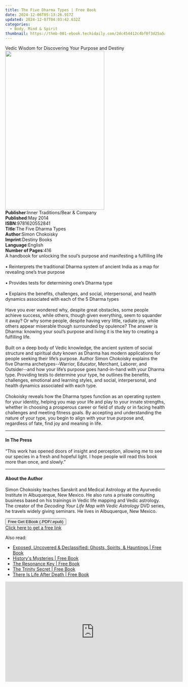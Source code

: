 ```yaml
---
title: The Five Dharma Types | Free Book
date: 2024-12-06T05:13:26.917Z
updated: 2024-12-07T04:03:42.632Z
categories:
  - Body, Mind & Spirit
thumbnail: https://thmb-001-ebook.techidaily.com/2dc454412c4bf0f3d25a5a602e747cdf5bc2a26b92bad7fe208cc0ecf4a8307d.jpg
---
```

<main id="book-container">
  <div class="flex flex-col">
    <div class="book-brief flex-1 py-6 px-4 sm:p-6 md:py-10 md:px-8">
      <!-- brief-->
      <div class="book-brief-main">
        Vedic Wisdom for Discovering Your Purpose and Destiny
      </div>
    </div>
    <div
      class="book-meta-info flex-1 grid gap-4 col-start-1 col-end-3 row-start-1 sm:mb-6 sm:grid-cols-4 lg:gap-6 lg:col-start-2 lg:row-end-6 lg:row-span-6 lg:mb-0"
    >
      <div
        class="book-meta-info-left place-content-center mt-4 p-4 text-sm leading-6 col-start-2 col-span-2 dark:text-slate-400"
      >
        <img
          class="w-full h-500 object-cover rounded-lg sm:h-255 sm:col-span-2 lg:col-span-full"
          src="https://img-001-ebook.techidaily.com/887a8e9d76327a913bdd9574a5fb53bc3807f4b588f41d20dbddebefade1aeac.jpg"
          alt=""
          width="312"
          height="500"
        />
      </div>
      <div
        class="book-meta-info-right mt-2 col-start-1 row-start-2 col-span-3 self-center"
      >
        <!-- meta data  -->
        <div class="flex flex-col px-4 md:px-8">
          <div class="flex-1">
            <strong>Publisher</strong>:<span class="px-2"
              >Inner Traditions/Bear &amp; Company</span
            >
          </div>
          <div class="flex-1">
            <strong>Published</strong>:<span class="px-2">May 2014</span>
          </div>
          <div class="flex-1">
            <strong>ISBN</strong>:<span class="px-2">9781620552841</span>
          </div>
          <div class="flex-1">
            <strong>Title</strong>:<span class="px-2"
              >The Five Dharma Types</span
            >
          </div>
          <div class="flex-1">
            <strong>Author</strong>:<span class="px-2">Simon Chokoisky</span>
          </div>
          <div class="flex-1">
            <strong>Imprint</strong>:<span class="px-2">Destiny Books</span>
          </div>
          <div class="flex-1">
            <strong>Language</strong>:<span class="px-2">English</span>
          </div>
          <div class="flex-1">
            <strong>Number of Pages</strong>:<span class="px-2">416</span>
          </div>
        </div>
      </div>
    </div>
    <div class="book-description flex-1 py-6 px-4 sm:p-6 md:py-10 md:px-8">
      <div class="book-description-main">
        <div accordion-content="" id="description">
          A handbook for unlocking the soul’s purpose and manifesting a
          fulfilling life <br />
          <br />• Reinterprets the traditional Dharma system of ancient India as
          a map for revealing one’s true purpose <br />
          <br />• Provides tests for determining one’s Dharma type <br />
          <br />• Explains the benefits, challenges, and social, interpersonal,
          and health dynamics associated with each of the 5 Dharma types <br />
          <br />Have you ever wondered why, despite great obstacles, some people
          achieve success, while others, though given everything, seem to
          squander it away? Or why some people, despite having very little,
          radiate joy, while others appear miserable though surrounded by
          opulence? The answer is Dharma: knowing your soul’s purpose and living
          it is the key to creating a fulfilling life. <br />
          <br />Built on a deep body of Vedic knowledge, the ancient system of
          social structure and spiritual duty known as Dharma has modern
          applications for people seeking their life’s purpose. Author Simon
          Chokoisky explains the five Dharma archetypes--Warrior, Educator,
          Merchant, Laborer, and Outsider--and how your life’s purpose goes
          hand-in-hand with your Dharma type. Providing tests to determine your
          type, he outlines the benefits, challenges, emotional and learning
          styles, and social, interpersonal, and health dynamics associated with
          each type. <br />
          <br />Chokoisky reveals how the Dharma types function as an operating
          system for your identity, helping you map your life and play to your
          innate strengths, whether in choosing a prosperous career or field of
          study or in facing health challenges and meeting fitness goals. By
          accepting and understanding the nature of your type, you begin to
          align with your true purpose and, regardless of fate, find joy and
          meaning in life.
        </div>
        <div class="accordion-fader"></div>
      </div>
    </div>
    <div class="book-excerpts flex-1 py-6 px-4 sm:p-6 md:py-10 md:px-8">
      <!-- excerpts-->
      <div class="book-excerpts-main">
        <hr />
        <h4 class="placeholder placeholder-heading">
          <span>In The Press</span>
        </h4>
        <p>
          “This work has opened doors of insight and perception, allowing me to
          see our species in a fresh and hopeful light. I hope people will read
          this book more than once, and slowly.”
        </p>
      </div>
    </div>
    <div class="book-about-author flex-1 py-6 px-4 sm:p-6 md:py-10 md:px-8">
      <!-- about author-->
      <div class="book-main-author-main">
        <hr />
        <h4 class="placeholder placeholder-heading">
          <span>About the Author</span>
        </h4>
        <p>
          Simon Chokoisky teaches Sanskrit and Medical Astrology at the
          Ayurvedic Institute in Albuquerque, New Mexico. He also runs a private
          consulting business based on his trainings in Vedic life mapping and
          Vedic astrology. The creator of the
          <i>Decoding Your Life Map with Vedic Astrology</i> DVD series, he
          travels widely giving seminars. He lives in Albuquerque, New Mexico.
        </p>
      </div>
    </div>
    <div class="book-free-get flex-1 py-6 px-4 sm:p-6 md:py-10 md:px-8">
      <button
        id="btn-free-get"
        class="bg-blue-500 hover:bg-blue-700 text-white font-bold py-2 px-4 rounded"
      >
        Free Get EBook (.PDF/.epub)
      </button>
      <div id="countdown-display" class="px-2 text-lg mt-2"></div>
      <a
        id="free-link"
        class="hidden bg-blue-500 hover:bg-blue-700 text-white font-bold py-2 px-4 rounded"
        href="https://www.ebooks.com/en-us/book/95782774/the-five-dharma-types/simon-chokoisky/"
        target="_blank"
        >Click here to get a free link</a
      >
    </div>
    <script>
      let countdownTime = 0;
      let countdownInterval = null;
      document
        .getElementById('btn-free-get')
        .addEventListener('click', startCountdown);
      function startCountdown() {
        countdownTime = new Date().getTime() + 60000 * 3;
        countdownInterval = setInterval(updateCountdown, 1000);
        document.getElementById('btn-free-get').disabled = true;
        document
          .getElementById('btn-free-get')
          .classList.add('bg-gray-500', 'cursor-not-allowed');
      }
      function updateCountdown() {
        let currentTime = new Date().getTime();
        let timeLeft = countdownTime - currentTime;
        let secondsLeft = Math.floor(timeLeft / 1000);
        document.getElementById('countdown-display').innerHTML =
          `Remaining time: ${secondsLeft} seconds.`;
        if (secondsLeft <= 0) {
          clearInterval(countdownInterval);
          document.getElementById('btn-free-get').classList.add('hidden');
          document.getElementById('free-link').classList.remove('hidden');
          document.getElementById('countdown-display').innerHTML = '';
        }
      }
    </script>
  </div>
</main>

<ins class="adsbygoogle"
      style="display:block"
      data-ad-client="ca-pub-7571918770474297"
      data-ad-slot="8358498916"
      data-ad-format="auto"
      data-full-width-responsive="true"></ins>
    

<span class="atpl-alsoreadstyle">Also read:</span>
<div><ul>
<li><a href="https://novels-ebooks.techidaily.com/138621347-9781601636522-exposed-uncovered-declassified-ghosts-spirits-hauntings/"><u>Exposed, Uncovered & Declassified: Ghosts, Spirits, & Hauntings | Free Book</u></a></li>
<li><a href="https://novels-ebooks.techidaily.com/138621344-9781601637321-historys-mysteries/"><u>History's Mysteries | Free Book</u></a></li>
<li><a href="https://novels-ebooks.techidaily.com/138621345-9781601637765-the-resonance-key/"><u>The Resonance Key | Free Book</u></a></li>
<li><a href="https://novels-ebooks.techidaily.com/138621346-9781601636829-the-trinity-secret/"><u>The Trinity Secret | Free Book</u></a></li>
<li><a href="https://novels-ebooks.techidaily.com/138621350-9781601637581-there-is-life-after-death/"><u>There Is Life After Death | Free Book</u></a></li>
</ul></div>

<!-- affiliate ads begin -->
<iframe width="560" height="315" src="https://www.youtube.com/embed/n4cc4BSqJls?si=Hkd9vwQDqeCGN7XG" title="YouTube video player" frameborder="0" allow="accelerometer; autoplay; clipboard-write; encrypted-media; gyroscope; picture-in-picture; web-share" referrerpolicy="strict-origin-when-cross-origin" allowfullscreen></iframe>
<!-- affiliate ads end -->

